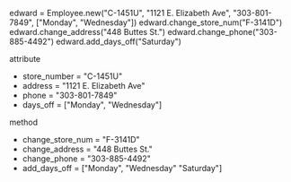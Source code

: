 edward = Employee.new("C-1451U", "1121 E. Elizabeth Ave", "303-801-7849", ["Monday", "Wednesday"])
edward.change_store_num("F-3141D")
edward.change_address("448 Buttes St.")
edward.change_phone("303-885-4492")
edward.add_days_off("Saturday")

attribute
- store_number = "C-1451U"
- address = "1121 E. Elizabeth Ave"
- phone = "303-801-7849"
- days_off = ["Monday", "Wednesday"]

method
- change_store_num = "F-3141D"
- change_address = "448 Buttes St."
- change_phone = "303-885-4492"
- add_days_off = ["Monday", "Wednesday" "Saturday"]
